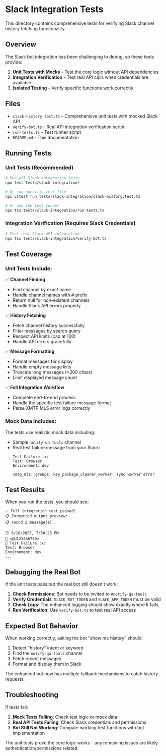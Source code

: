 # Slack Integration Tests

This directory contains comprehensive tests for verifying Slack channel history fetching functionality.

## Overview

The Slack bot integration has been challenging to debug, so these tests provide:

1. **Unit Tests with Mocks** - Test the core logic without API dependencies
2. **Integration Verification** - Test real API calls when credentials are available
3. **Isolated Testing** - Verify specific functions work correctly

## Files

- `slack-history.test.ts` - Comprehensive unit tests with mocked Slack API
- `verify-bot.ts` - Real API integration verification script
- `run-tests.ts` - Test runner script
- `README.md` - This documentation

## Running Tests

### Unit Tests (Recommended)

```bash
# Run all Slack integration tests
npm test tests/slack-integration/

# Or run specific test file
npx vitest run tests/slack-integration/slack-history.test.ts

# Or use the test runner
npx tsx tests/slack-integration/run-tests.ts
```

### Integration Verification (Requires Slack Credentials)

```bash
# Test real Slack API integration
npx tsx tests/slack-integration/verify-bot.ts
```

## Test Coverage

### Unit Tests Include:

✅ **Channel Finding**

- Find channel by exact name
- Handle channel names with # prefix
- Return null for non-existent channels
- Handle Slack API errors properly

✅ **History Fetching**

- Fetch channel history successfully
- Filter messages by search query
- Respect API limits (cap at 100)
- Handle API errors gracefully

✅ **Message Formatting**

- Format messages for display
- Handle empty message lists
- Truncate long messages (>200 chars)
- Limit displayed message count

✅ **Full Integration Workflow**

- Complete end-to-end process
- Handle the specific test failure message format
- Parse XMTP MLS error logs correctly

### Mock Data Includes:

The tests use realistic mock data including:

- Sample `notify-qa-tools` channel
- Real test failure message from your Slack:
  ```
  Test Failure :x:
  Test: Browser
  Environment: dev
  ...
  xmtp_mls::groups::key_package_cleaner_worker: sync worker error
  ```

## Test Results

When you run the tests, you should see:

```
✅ Full integration test passed!
📋 Formatted output preview:
📋 Found 2 message(s):

🕒 6/16/2025, 7:50:23 PM
👤 <@U123456789>
💬 Test Failure :x:
Test: Browser
Environment: dev
...
```

## Debugging the Real Bot

If the unit tests pass but the real bot still doesn't work:

1. **Check Permissions**: Bot needs to be invited to `#notify-qa-tools`
2. **Verify Credentials**: `SLACK_BOT_TOKEN` and `SLACK_APP_TOKEN` must be valid
3. **Check Logs**: The enhanced logging should show exactly where it fails
4. **Run Verification**: Use `verify-bot.ts` to test real API access

## Expected Bot Behavior

When working correctly, asking the bot "show me history" should:

1. Detect "history" intent or keyword
2. Find the `notify-qa-tools` channel
3. Fetch recent messages
4. Format and display them in Slack

The enhanced bot now has multiple fallback mechanisms to catch history requests.

## Troubleshooting

If tests fail:

1. **Mock Tests Failing**: Check test logic or mock data
2. **Real API Tests Failing**: Check Slack credentials and permissions
3. **Bot Still Not Working**: Compare working test functions with bot implementation

The unit tests prove the core logic works - any remaining issues are likely authentication/permissions related.
